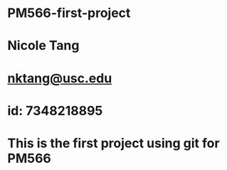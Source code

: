 # PM566-first-project
 
# Nicole Tang
# nktang@usc.edu
# id: 7348218895
# This is the first project using git for PM566